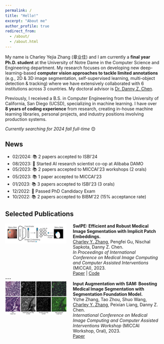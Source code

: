 ```yaml
---
permalink: /
title: "Hello!"
excerpt: "About me"
author_profile: true
redirect_from: 
  - /about/
  - /about.html
---
```



My name is Charley Yejia Zhang (章业佳) and I am currently a **final year Ph.D. student** at the University of Notre Dame in the Computer Science and Engineering department. My research focuses on developing new deep-learning-based **computer vision approaches to tackle limited annotations** (e.g., 2D & 3D image segmentation, self-supervised learning, multi-object detection & tracking) where we have extensively collaborated with 6 institutions across 3 countries. My doctoral advisor is [Dr. Danny Z. Chen](https://engineering.nd.edu/faculty/danny-chen/).

Previously, I received a B.S. in Computer Engineering from the University of California, San Diego (UCSD), specializing in machine learning. I have over **8 years of coding experience** from research, creating in-house machine learning libraries, personal projects, and industry positions involving production systems. 

*Currently searching for 2024 fall full-time* 😊  


News
------
* 02/2024: 📚 2 papers accepted to ISBI'24
* 08/2023: 💼 Started AI research scientist co-op at Alibaba DAMO
* 05/2023: 📚 2 papers accepted to MICCAI'23 workshops (2 orals)
* 05/2023: 📚 1 paper accepted to MICCAI'23
* 01/2023: 📚 3 papers accepted to ISBI'23 (3 orals)
* 12/2022: 🎉 Passed PhD Candidacy Exam
* 10/2022: 📚 2 papers accepted to BIBM'22 (15% acceptance rate)


Selected Publications
------

<div style="display:flex;align-items:flex-start;">
  <img src="/images/pub_preview_swipe.png" alt="Publication Thumbnail" style="width:200px;height:auto;object-fit:cover;margin-right:20px;">
  <div>
    <strong>SwIPE: Efficient and Robust Medical Image Segmentation with Implicit Patch Embeddings.</strong><br>
    <u>Charley Y. Zhang</u>, Pengfei Gu, Nischal Sapkota, Danny Z. Chen.<br>
    <em>In Proceedings of International Conference on Medical Image Computing and Computer Assisted Interventions</em> (MICCAI), 2023.<br>
    <a href="https://arxiv.org/abs/2307.12429" target="_blank">Paper</a> | <a href="https://github.com/charzharr/miccai23-swipe-implicit-segmentation" target="_blank">Code</a>
  </div>
</div>
---

<div style="display:flex;align-items:flex-start;">
  <img src="/images/pub_preview_sam.png" alt="Publication Thumbnail" style="width:200px;height:auto;object-fit:cover;margin-right:20px;">
  <div>
    <strong>Input Augmentation with SAM: Boosting Medical Image Segmentation with Segmentation Foundation Model.</strong><br>
    Yizhe Zhang, Tao Zhou, Shuo Wang, <u>Charley Y. Zhang</u>, Peixian Liang, Danny Z. Chen.<br>
    <em>International Conference on Medical Image Computing and Computer Assisted Interventions Workshop</em> (MICCAI Workshop, Oral), 2023.<br>
    <a href="https://arxiv.org/abs/2304.11332" target="_blank">Paper</a>
  </div>
</div>








